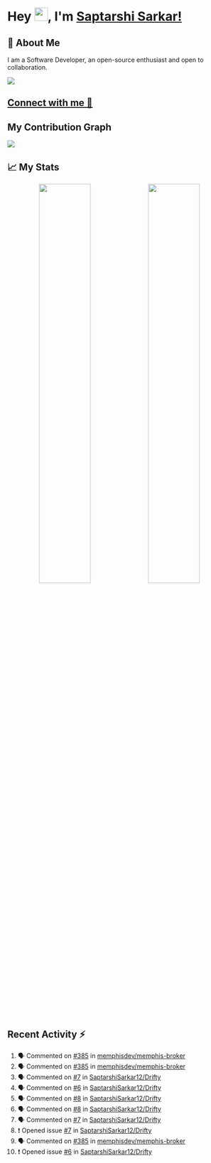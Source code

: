 # Hey <img src="https://github.com/TheDudeThatCode/TheDudeThatCode/blob/master/Assets/Hi.gif" width="30">, I'm [Saptarshi Sarkar!](https://bio.link/saptarshi) 

## 🚀 About Me
I am a Software Developer, an open-source enthusiast and open to collaboration.

![](https://visitor-badge.laobi.icu/badge?page_id=saptarshisarkar12.saptarshisarkar12)

## [Connect with me 💬](https://bio.link/saptarshi) 

## My Contribution Graph 
<img src="https://activity-graph.herokuapp.com/graph?username=SaptarshiSarkar12&bg_color=0f2d3d&color=1cadfb&line=1cadfb&point=1cadfb&area=true&hide_border=true">

## 📈 My Stats
<p align="center">	
  <img width="48%" src="https://github-readme-stats.vercel.app/api?username=saptarshisarkar12&show_icons=true&theme=tokyonight" />
  <img width="48%" src="https://github-readme-streak-stats.herokuapp.com/?user=saptarshisarkar12&theme=tokyonight" />
</p>

## Recent Activity :zap:
<!--START_SECTION:activity-->
1. 🗣 Commented on [#385](https://github.com/memphisdev/memphis-broker/issues/385) in [memphisdev/memphis-broker](https://github.com/memphisdev/memphis-broker)
2. 🗣 Commented on [#385](https://github.com/memphisdev/memphis-broker/issues/385) in [memphisdev/memphis-broker](https://github.com/memphisdev/memphis-broker)
3. 🗣 Commented on [#7](https://github.com/SaptarshiSarkar12/Drifty/issues/7) in [SaptarshiSarkar12/Drifty](https://github.com/SaptarshiSarkar12/Drifty)
4. 🗣 Commented on [#6](https://github.com/SaptarshiSarkar12/Drifty/issues/6) in [SaptarshiSarkar12/Drifty](https://github.com/SaptarshiSarkar12/Drifty)
5. 🗣 Commented on [#8](https://github.com/SaptarshiSarkar12/Drifty/issues/8) in [SaptarshiSarkar12/Drifty](https://github.com/SaptarshiSarkar12/Drifty)
6. 🗣 Commented on [#8](https://github.com/SaptarshiSarkar12/Drifty/issues/8) in [SaptarshiSarkar12/Drifty](https://github.com/SaptarshiSarkar12/Drifty)
7. 🗣 Commented on [#7](https://github.com/SaptarshiSarkar12/Drifty/issues/7) in [SaptarshiSarkar12/Drifty](https://github.com/SaptarshiSarkar12/Drifty)
8. ❗️ Opened issue [#7](https://github.com/SaptarshiSarkar12/Drifty/issues/7) in [SaptarshiSarkar12/Drifty](https://github.com/SaptarshiSarkar12/Drifty)
9. 🗣 Commented on [#385](https://github.com/memphisdev/memphis-broker/issues/385) in [memphisdev/memphis-broker](https://github.com/memphisdev/memphis-broker)
10. ❗️ Opened issue [#6](https://github.com/SaptarshiSarkar12/Drifty/issues/6) in [SaptarshiSarkar12/Drifty](https://github.com/SaptarshiSarkar12/Drifty)
<!--END_SECTION:activity-->
